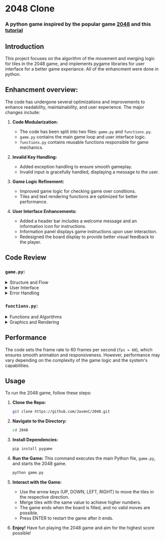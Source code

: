 
# 2048 Clone
### A python game inspired by the popular game [2048](https://play2048.co) and this [tutorial](https://www.youtube.com/watch?v=rp9s1O3iSEQ)

## Introduction

This project focuses on the algorithm of the movement and merging logic for tiles in the 2048 game, and implements pygame libraries for user interface for a better game experiance.
All of the enhancment were done in python. 

## Enhancment overview:
The code has undergone several optimizations and improvements to enhance readability, maintainability, and user experience. The major changes include:

1. **Code Modularization:**
   - The code has been split into two files: `game.py` and `functions.py`.
   - `game.py` contains the main game loop and user interface logic.
   - `functions.py` contains reusable functions responsible for game mechanics.

2. **Invalid Key Handling:**
   - Added exception handling to ensure smooth gameplay.
   - Invalid input is gracefully handled, displaying a message to the user.

3. **Game Logic Refinement:**
   - Improved game logic for checking game over conditions.
   - Tiles and text rendering functions are optimized for better performance.

4. **User Interface Enhancements:**
   - Added a header bar includes a welcome message and an information icon for instructions.
   - Information panel displays game instructions upon user interaction.
   - Redesigned the board display to provide better visual feedback to the player.

## Code Review

### `game.py`:
<details>
<summary>Structure and Flow</summary>
   
   - The code is split into several logical parts, follows the flow:
     import modules> set up Pygame environment> initilize variables> main game loop> exception handling
   - The main game loop handles various events, such as mouse clicks, key presses, and window close events.
   - The code includes a try-except block to catch exceptions during execution, ensures that errors are caught and handled gracefully.

</details>

<details>
<summary>User Interface</summary>
   
- The GUI is built with Pygame for displaying the game board, tiles, score, and high score. Ensure that the GUI is intuitive and visually appealing for the players.
- The header bar provides essential information and features, including a welcome message and an information icon for instructions.
- An information panel will appear when the user clicks on the information icon. This feature enhances user experience by providing additional guidance or instructions.
- Game over and restart messages are displayed clearly, ensuring players understand game states.

</details>

<details>
<summary>Error Handling</summary>
   
- The code includes a try-except block to catch exceptions during execution, which helps prevent crashes and ensures a smoother user experience.
- Raises a `ValueError` for invalid key inputs, followed by displaying a warning message to handle unexpected user input.

</details>

### `functions.py`:
<details>
<summary>Functions and Algorithms</summary>
   
- **Tile Movement and Merging**
   - The `take_turn()` function effectively handles tile movement and merging based on the direction provided.
   - Utilizing a matrix approach, the function efficiently shifts tiles and merges them when appropriate, adhering to the rules of the 2048 game.
   - Using boolean matrices to keep track of merged tiles prevents multiple merges of the same tile during a single move.

- **Game Over Detection**:
   - The `check_game_over()` function intelligently checks whether the game is over by examining the board state.
   - It ensures that all cells are filled, and no valid moves (horizontal or vertical) are possible, signaling the end of the game.

- **Random Tile Generation**:
   - The `new_pieces()` function handles the random generation of new tiles upon each turn effectively.
   - It prevents generating new tiles if the board is already full, ensuring the game doesn't become unplayable due to cluttered tiles.
</details>

<details>
<summary>Graphics and Rendering</summary>
   
- **Visual Representation**:
   - The `draw_board()` and `draw_pieces()` functions provide a visually appealing representation of the game board and tiles.
   - Colors are effectively used to differentiate tile values, making it easier for the player to identify and strategize.

- **Information Panel**:
   - The `draw_information()` function creates an information panel when the user clicks on the information icon, offering clear instructions and guidelines.
   - It enhances the user experience by providing necessary information about the game mechanics and controls.

</details>

## Performance
The code sets the frame rate to 60 frames per second (`fps = 60`), which ensures smooth animation and responsiveness. However, performance may vary depending on the complexity of the game logic and the system's capabilities.

## Usage
To run the 2048 game, follow these steps:

1. **Clone the Repo:**

    ```bash
    git clone https://github.com/JasmnC/2048.git
    ```
    
2. **Navigate to the Directory:**
    ```bash
    cd 2048
    ```
    
3. **Install Dependencies:**
    ```bash
    pip install pygame
    ```

4. **Run the Game:**
   This command executes the main Python file, `game.py`, and starts the 2048 game.
    ```bash
    python game.py
    ```

5. **Interact with the Game:**
    - Use the arrow keys (UP, DOWN, LEFT, RIGHT) to move the tiles in the respective direction.
    - Merge tiles with the same value to achieve higher numbers.
    - The game ends when the board is filled, and no valid moves are possible.
    - Press ENTER to restart the game after it ends.

6. **Enjoy!**
    Have fun playing the 2048 game and aim for the highest score possible!




